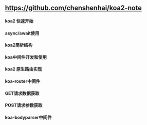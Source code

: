 ## https://github.com/chenshenhai/koa2-note

#### koa2 快速开始

#### async/await使用

#### koa2简析结构

#### koa中间件开发和使用

#### koa2 原生路由实现

#### koa-router中间件

#### GET请求数据获取

#### POST请求参数获取

#### koa-bodyparser中间件

#### 
####
####
####
####
####
####
####
####
####
####
####
####
####
####
####
####
####
####
####